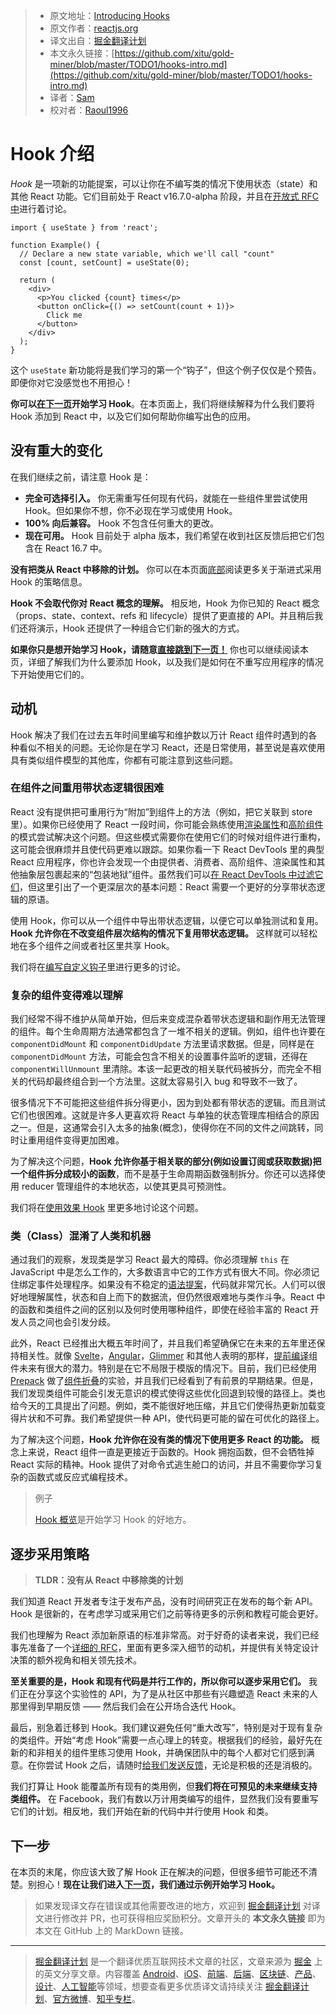 > * 原文地址：[Introducing Hooks](https://reactjs.org/docs/hooks-intro.html)
> * 原文作者：[reactjs.org](https://reactjs.org/)
> * 译文出自：[掘金翻译计划](https://github.com/xitu/gold-miner)
> * 本文永久链接：[https://github.com/xitu/gold-miner/blob/master/TODO1/hooks-intro.md](https://github.com/xitu/gold-miner/blob/master/TODO1/hooks-intro.md)
> * 译者：[Sam](https://github.com/xutaogit)
> * 校对者：[Raoul1996](https://github.com/Raoul1996)

# Hook 介绍

*Hook* 是一项新的功能提案，可以让你在不编写类的情况下使用状态（state）和其他 React 功能。它们目前处于 React v16.7.0-alpha 阶段，并且在[开放式 RFC 中](https://github.com/reactjs/rfcs/pull/68)进行着讨论。

```js{4,5}
import { useState } from 'react';

function Example() {
  // Declare a new state variable, which we'll call "count"
  const [count, setCount] = useState(0);

  return (
    <div>
      <p>You clicked {count} times</p>
      <button onClick={() => setCount(count + 1)}>
        Click me
      </button>
    </div>
  );
}
```

这个 `useState` 新功能将是我们学习的第一个“钩子”，但这个例子仅仅是个预告。即便你对它没感觉也不用担心！

**你可以[在下一页](https://reactjs.org/docs/hooks-overview.html)开始学习 Hook**。在本页面上，我们将继续解释为什么我们要将 Hook 添加到 React 中，以及它们如何帮助你编写出色的应用。

## 没有重大的变化

在我们继续之前，请注意 Hook 是：

* **完全可选择引入。** 你无需重写任何现有代码，就能在一些组件里尝试使用 Hook。但如果你不想，你不必现在学习或使用 Hook。
* **100% 向后兼容。** Hook 不包含任何重大的更改。
* **现在可用。** Hook 目前处于 alpha 版本，我们希望在收到社区反馈后把它们包含在 React 16.7 中。

**没有把类从 React 中移除的计划。** 你可以在本页面[底部](https://reactjs.org/docs/hooks-intro.html#gradual-adoption-strategy)阅读更多关于渐进式采用 Hook 的策略信息。

**Hook 不会取代你对 React 概念的理解。** 相反地，Hook 为你已知的 React 概念（props、state、context、refs 和 lifecycle）提供了更直接的 API。并且稍后我们还将演示，Hook 还提供了一种组合它们新的强大的方式。

**如果你只是想开始学习 Hook，请随意[直接跳到下一页！](https://reactjs.org/docs/hooks-overview.html)** 你也可以继续阅读本页，详细了解我们为什么要添加 Hook，以及我们是如何在不重写应用程序的情况下开始使用它们的。

## 动机

Hook 解决了我们在过去五年时间里编写和维护数以万计 React 组件时遇到的各种看似不相关的问题。无论你是在学习 React，还是日常使用，甚至说是喜欢使用具有类似组件模型的其他库，你都有可能注意到这些问题。

### 在组件之间重用带状态逻辑很困难

React 没有提供把可重用行为“附加”到组件上的方法（例如，把它关联到 store 里）。如果你已经使用了 React 一段时间，你可能会熟练使用[渲染属性](https://reactjs.org/docs/render-props.html)和[高阶组件](https://reactjs.org/docs/higher-order-components.html)的模式尝试解决这个问题。但这些模式需要你在使用它们的时候对组件进行重构，这可能会很麻烦并且使代码更难以跟踪。如果你看一下 React DevTools 里的典型 React 应用程序，你也许会发现一个由提供者、消费者、高阶组件、渲染属性和其他抽象层包裹起来的“包装地狱”组件。虽然我们可以[在 React DevTools 中过滤它们](https://github.com/facebook/react-devtools/pull/503)，但这里引出了一个更深层次的基本问题：React 需要一个更好的分享带状态逻辑的原语。

使用 Hook，你可以从一个组件中导出带状态逻辑，以便它可以单独测试和复用。**Hook 允许你在不改变组件层次结构的情况下复用带状态逻辑。** 这样就可以轻松地在多个组件之间或者社区里共享 Hook。

我们将在[编写自定义钩子](https://reactjs.org/docs/hooks-custom.html#using-a-custom-hook)里进行更多的讨论。

### 复杂的组件变得难以理解

我们经常不得不维护从简单开始，但后来变成混杂着带状态逻辑和副作用无法管理的组件。每个生命周期方法通常都包含了一堆不相关的逻辑。例如，组件也许要在 `componentDidMount` 和 `componentDidUpdate` 方法里请求数据。但是，同样是在 `componentDidMount` 方法，可能会包含不相关的设置事件监听的逻辑，还得在 `componentWillUnmount` 里清除。本该一起更改的相关联代码被拆分，而完全不相关的代码却最终组合到一个方法里。这就太容易引入 bug 和导致不一致了。

很多情况下不可能把这些组件拆分得更小，因为到处都有带状态的逻辑。而且测试它们也很困难。这就是许多人更喜欢将 React 与单独的状态管理库相结合的原因之一。但是，这通常会引入太多的抽象(概念)，使得你在不同的文件之间跳转，同时让重用组件变得更加困难。

为了解决这个问题，**Hook 允许你基于相关联的部分(例如设置订阅或获取数据)把一个组件拆分成较小的函数**，而不是基于生命周期函数强制拆分。你还可以选择使用 reducer 管理组件的本地状态，以使其更具可预测性。

我们将在[使用效果 Hook](https://reactjs.org/docs/hooks-effect.html#tip-use-multiple-effects-to-separate-concerns) 里更多地讨论这个问题。

### 类（Class）混淆了人类和机器

通过我们的观察，发现类是学习 React 最大的障碍。你必须理解 `this` 在 JavaScript 中是怎么工作的，大多数语言中它的工作方式有很大不同。你必须记住绑定事件处理程序。如果没有不稳定的[语法提案](https://babeljs.io/docs/en/babel-plugin-transform-class-properties/)，代码就非常冗长。人们可以很好地理解属性，状态和自上而下的数据流，但仍然很艰难地与类作斗争。React 中的函数和类组件之间的区别以及何时使用哪种组件，即使在经验丰富的 React 开发人员之间也会引发分歧。

此外，React 已经推出大概五年时间了，并且我们希望确保它在未来的五年里还保持相关性。就像 [Svelte](https://svelte.technology/)，[Angular](https://angular.io/)，[Glimmer](https://glimmerjs.com/) 和其他人表明的那样，[提前编译](https://en.wikipedia.org/wiki/Ahead-of-time_compilation)组件未来有很大的潜力。特别是在它不局限于模版的情况下。目前，我们已经使用 [Prepack](https://prepack.io/) 做了[组件折叠](https://github.com/facebook/react/issues/7323)的实验，并且我们已经看到了有前景的早期结果。但是，我们发现类组件可能会引发无意识的模式使得这些优化回退到较慢的路径上。类也给今天的工具提出了问题。例如，类不能很好地压缩，并且它们使得热更新加载变得片状和不可靠。我们希望提供一种 API，使代码更可能的留在可优化的路径上。 

为了解决这个问题，**Hook 允许你在没有类的情况下使用更多 React 的功能。** 概念上来说，React 组件一直是更接近于函数的。Hook 拥抱函数，但不会牺牲掉 React 实际的精神。Hook 提供了对命令式逃生舱口的访问，并且不需要你学习复杂的函数式或反应式编程技术。

> 例子
>
>[Hook 概览](https://reactjs.org/docs/hooks-overview.html)是开始学习 Hook 的好地方。

## 逐步采用策略

> **TLDR：没有从 React 中移除类的计划**

我们知道 React 开发者专注于发布产品，没有时间研究正在发布的每个新 API。Hook 是很新的，在考虑学习或采用它们之前等待更多的示例和教程可能会更好。

我们也理解为 React 添加新原语的标准非常高。对于好奇的读者来说，我们已经事先准备了一个[详细的 RFC](https://github.com/reactjs/rfcs/pull/68)，里面有更多深入细节的动机，并提供有关特定设计决策的额外视角和相关领先技术。

**至关重要的是，Hook 和现有代码是并行工作的，所以你可以逐步采用它们。** 我们正在分享这个实验性的 API，为了是从社区中那些有兴趣塑造 React 未来的人那里得到早期反馈 —— 然后我们会在公开场合迭代 Hook。

最后，别急着迁移到 Hook。我们建议避免任何“重大改写”，特别是对于现有复杂的类组件。开始“考虑 Hook”需要一点心理上的转变。根据我们的经验，最好先在新的和非相关的组件里练习使用 Hook，并确保团队中的每个人都对它们感到满意。在你尝试 Hook 之后，请随时[给我们发送反馈](https://github.com/facebook/react/issues/new)，无论是积极的还是消极的。

我们打算让 Hook 能覆盖所有现有的类用例，但**我们将在可预见的未来继续支持类组件。** 在 Facebook，我们有数以万计用类编写的组件，显然我们没有要重写它们的计划。相反地，我们开始在新的代码中并行使用 Hook 和类。

## 下一步

在本页的末尾，你应该大致了解 Hook 正在解决的问题，但很多细节可能还不清楚。别担心！**现在让我们进入[下一页](https://reactjs.org/docs/hooks-overview.html)，我们通过示例开始学习 Hook。**

> 如果发现译文存在错误或其他需要改进的地方，欢迎到 [掘金翻译计划](https://github.com/xitu/gold-miner) 对译文进行修改并 PR，也可获得相应奖励积分。文章开头的 **本文永久链接** 即为本文在 GitHub 上的 MarkDown 链接。


---

> [掘金翻译计划](https://github.com/xitu/gold-miner) 是一个翻译优质互联网技术文章的社区，文章来源为 [掘金](https://juejin.im) 上的英文分享文章。内容覆盖 [Android](https://github.com/xitu/gold-miner#android)、[iOS](https://github.com/xitu/gold-miner#ios)、[前端](https://github.com/xitu/gold-miner#前端)、[后端](https://github.com/xitu/gold-miner#后端)、[区块链](https://github.com/xitu/gold-miner#区块链)、[产品](https://github.com/xitu/gold-miner#产品)、[设计](https://github.com/xitu/gold-miner#设计)、[人工智能](https://github.com/xitu/gold-miner#人工智能)等领域，想要查看更多优质译文请持续关注 [掘金翻译计划](https://github.com/xitu/gold-miner)、[官方微博](http://weibo.com/juejinfanyi)、[知乎专栏](https://zhuanlan.zhihu.com/juejinfanyi)。
